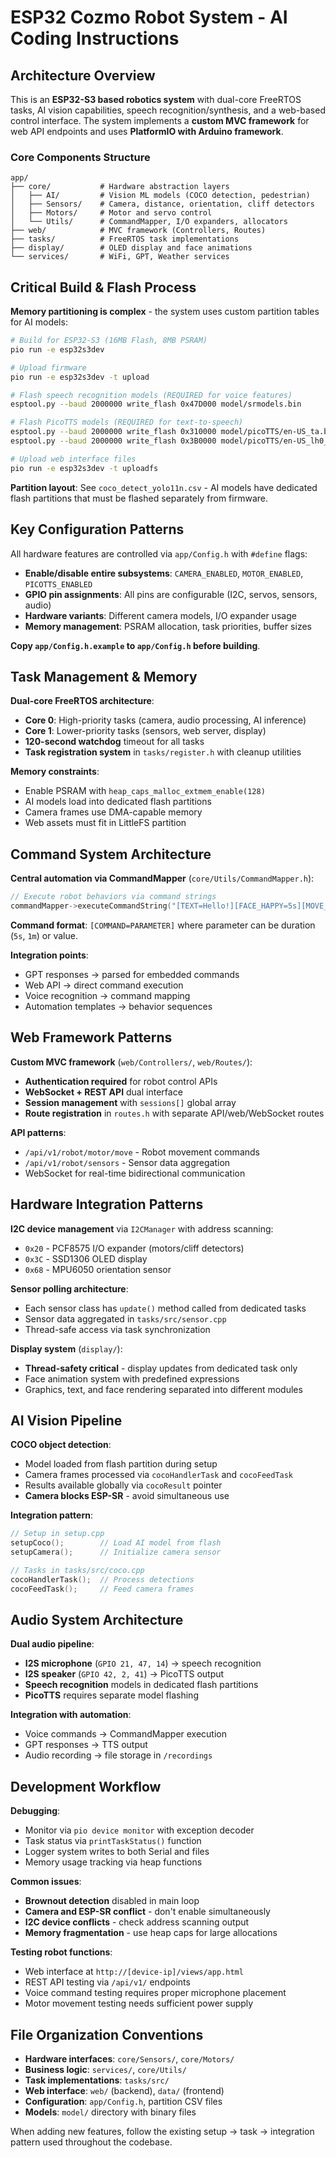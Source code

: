 # ESP32 Cozmo Robot System - AI Coding Instructions

## Architecture Overview

This is an **ESP32-S3 based robotics system** with dual-core FreeRTOS tasks, AI vision capabilities, speech recognition/synthesis, and a web-based control interface. The system implements a **custom MVC framework** for web API endpoints and uses **PlatformIO with Arduino framework**.

### Core Components Structure
```
app/
├── core/           # Hardware abstraction layers
│   ├── AI/         # Vision ML models (COCO detection, pedestrian)
│   ├── Sensors/    # Camera, distance, orientation, cliff detectors
│   ├── Motors/     # Motor and servo control
│   └── Utils/      # CommandMapper, I/O expanders, allocators
├── web/            # MVC framework (Controllers, Routes)
├── tasks/          # FreeRTOS task implementations
├── display/        # OLED display and face animations
└── services/       # WiFi, GPT, Weather services
```

## Critical Build & Flash Process

**Memory partitioning is complex** - the system uses custom partition tables for AI models:

```bash
# Build for ESP32-S3 (16MB Flash, 8MB PSRAM)
pio run -e esp32s3dev

# Upload firmware 
pio run -e esp32s3dev -t upload

# Flash speech recognition models (REQUIRED for voice features)
esptool.py --baud 2000000 write_flash 0x47D000 model/srmodels.bin

# Flash PicoTTS models (REQUIRED for text-to-speech)
esptool.py --baud 2000000 write_flash 0x310000 model/picoTTS/en-US_ta.bin
esptool.py --baud 2000000 write_flash 0x3B0000 model/picoTTS/en-US_lh0_sg.bin

# Upload web interface files
pio run -e esp32s3dev -t uploadfs
```

**Partition layout**: See `coco_detect_yolo11n.csv` - AI models have dedicated flash partitions that must be flashed separately from firmware.

## Key Configuration Patterns

All hardware features are controlled via `app/Config.h` with `#define` flags:
- **Enable/disable entire subsystems**: `CAMERA_ENABLED`, `MOTOR_ENABLED`, `PICOTTS_ENABLED`
- **GPIO pin assignments**: All pins are configurable (I2C, servos, sensors, audio)
- **Hardware variants**: Different camera models, I/O expander usage
- **Memory management**: PSRAM allocation, task priorities, buffer sizes

**Copy `app/Config.h.example` to `app/Config.h` before building**.

## Task Management & Memory

**Dual-core FreeRTOS architecture**:
- **Core 0**: High-priority tasks (camera, audio processing, AI inference)
- **Core 1**: Lower-priority tasks (sensors, web server, display)
- **120-second watchdog** timeout for all tasks
- **Task registration system** in `tasks/register.h` with cleanup utilities

**Memory constraints**:
- Enable PSRAM with `heap_caps_malloc_extmem_enable(128)`
- AI models load into dedicated flash partitions
- Camera frames use DMA-capable memory
- Web assets must fit in LittleFS partition

## Command System Architecture

**Central automation via CommandMapper** (`core/Utils/CommandMapper.h`):
```cpp
// Execute robot behaviors via command strings
commandMapper->executeCommandString("[TEXT=Hello!][FACE_HAPPY=5s][MOVE_FORWARD=3s]");
```

**Command format**: `[COMMAND=PARAMETER]` where parameter can be duration (`5s`, `1m`) or value.

**Integration points**:
- GPT responses → parsed for embedded commands
- Web API → direct command execution  
- Voice recognition → command mapping
- Automation templates → behavior sequences

## Web Framework Patterns

**Custom MVC framework** (`web/Controllers/`, `web/Routes/`):
- **Authentication required** for robot control APIs
- **WebSocket + REST API** dual interface
- **Session management** with `sessions[]` global array
- **Route registration** in `routes.h` with separate API/web/WebSocket routes

**API patterns**:
- `/api/v1/robot/motor/move` - Robot movement commands
- `/api/v1/robot/sensors` - Sensor data aggregation
- WebSocket for real-time bidirectional communication

## Hardware Integration Patterns

**I2C device management** via `I2CManager` with address scanning:
- `0x20` - PCF8575 I/O expander (motors/cliff detectors)
- `0x3C` - SSD1306 OLED display
- `0x68` - MPU6050 orientation sensor

**Sensor polling architecture**:
- Each sensor class has `update()` method called from dedicated tasks
- Sensor data aggregated in `tasks/src/sensor.cpp`
- Thread-safe access via task synchronization

**Display system** (`display/`):
- **Thread-safety critical** - display updates from dedicated task only
- Face animation system with predefined expressions
- Graphics, text, and face rendering separated into different modules

## AI Vision Pipeline

**COCO object detection**:
- Model loaded from flash partition during setup
- Camera frames processed via `cocoHandlerTask` and `cocoFeedTask`
- Results available globally via `cocoResult` pointer
- **Camera blocks ESP-SR** - avoid simultaneous use

**Integration pattern**:
```cpp
// Setup in setup.cpp
setupCoco();        // Load AI model from flash
setupCamera();      // Initialize camera sensor

// Tasks in tasks/src/coco.cpp  
cocoHandlerTask();  // Process detections
cocoFeedTask();     // Feed camera frames
```

## Audio System Architecture

**Dual audio pipeline**:
- **I2S microphone** (`GPIO 21, 47, 14`) → speech recognition 
- **I2S speaker** (`GPIO 42, 2, 41`) → PicoTTS output
- **Speech recognition** models in dedicated flash partitions
- **PicoTTS** requires separate model flashing

**Integration with automation**:
- Voice commands → CommandMapper execution
- GPT responses → TTS output
- Audio recording → file storage in `/recordings`

## Development Workflow

**Debugging**:
- Monitor via `pio device monitor` with exception decoder
- Task status via `printTaskStatus()` function
- Logger system writes to both Serial and files
- Memory usage tracking via heap functions

**Common issues**:
- **Brownout detection** disabled in main loop
- **Camera and ESP-SR conflict** - don't enable simultaneously  
- **I2C device conflicts** - check address scanning output
- **Memory fragmentation** - use heap caps for large allocations

**Testing robot functions**:
- Web interface at `http://[device-ip]/views/app.html`
- REST API testing via `/api/v1/` endpoints
- Voice command testing requires proper microphone placement
- Motor movement testing needs sufficient power supply

## File Organization Conventions

- **Hardware interfaces**: `core/Sensors/`, `core/Motors/`
- **Business logic**: `services/`, `core/Utils/`
- **Task implementations**: `tasks/src/`
- **Web interface**: `web/` (backend), `data/` (frontend)
- **Configuration**: `app/Config.h`, partition CSV files
- **Models**: `model/` directory with binary files

When adding new features, follow the existing setup → task → integration pattern used throughout the codebase.
